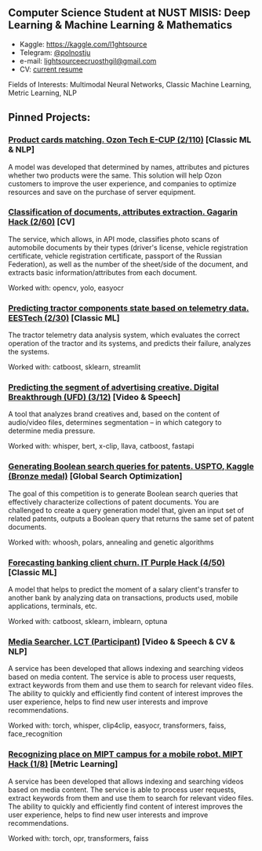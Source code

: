 ## Computer Science Student at NUST MISIS: Deep Learning & Machine Learning & Mathematics

* Kaggle: https://kaggle.com/l1ghtsource
* Telegram: [@polnostju](https://t.me/polnostju)
* e-mail: lightsourceecruosthgil@gmail.com
* CV: [current resume](https://drive.google.com/file/d/1CbJTHYA8oqZ6C03W1xmk0yX2djQuy-e4/view?usp=sharing)

Fields of Interests: Multimodal Neural Networks, Classic Machine Learning, Metric Learning, NLP

## Pinned Projects: 

### [Product cards matching. Ozon Tech E-CUP (2/110)](https://github.com/l1ghtsource/ozon-ecup-matching) [Classic ML & NLP]

A model was developed that determined by names, attributes and pictures whether two products were the same. This solution will help Ozon customers to improve the user experience, and companies to optimize resources and save on the purchase of server equipment.

### [Classification of documents, attributes extraction. Gagarin Hack (2/60)](https://github.com/l1ghtsource/gagarin-hack-document-reader) [CV]

The service, which allows, in API mode, classifies photo scans of automobile documents by their types (driver's license, vehicle registration certificate, vehicle registration certificate, passport of the Russian Federation), as well as the number of the sheet/side of the document, and extracts basic information/attributes from each document.

Worked with: opencv, yolo, easyocr

### [Predicting tractor components state based on telemetry data. EESTech (2/30)](https://github.com/l1ghtsource/eestech-hack-tractor-forecasting) [Classic ML]

The tractor telemetry data analysis system, which evaluates the correct operation of the tractor and its systems, and predicts their failure, analyzes the systems.

Worked with: catboost, sklearn, streamlit

### [Predicting the segment of advertising creative. Digital Breakthrough (UFD) (3/12)](https://github.com/l1ghtsource/mediawise-creative-filter) [Video & Speech]

A tool that analyzes brand creatives and, based on the content of audio/video files, determines segmentation – in which category to determine media pressure.

Worked with: whisper, bert, x-clip, llava, catboost, fastapi

### [Generating Boolean search queries for patents. USPTO, Kaggle (Bronze medal)](https://github.com/l1ghtsource/ustpo-patent-query-generator) [Global Search Optimization]

The goal of this competition is to generate Boolean search queries that effectively characterize collections of patent documents. You are challenged to create a query generation model that, given an input set of related patents, outputs a Boolean query that returns the same set of patent documents.

Worked with: whoosh, polars, annealing and genetic algorithms

### [Forecasting banking client churn. IT Purple Hack (4/50)](https://github.com/l1ghtsource/it-purple-hack-sber-case) [Classic ML]

A model that helps to predict the moment of a salary client's transfer to another bank by analyzing data on transactions, products used, mobile applications, terminals, etc.

Worked with: catboost, sklearn, imblearn, optuna

### [Media Searcher. LCT (Participant)](https://github.com/l1ghtsource/media-searcher) [Video & Speech & CV & NLP]

A service has been developed that allows indexing and searching videos based on media content. The service is able to process user requests, extract keywords from them and use them to search for relevant video files. The ability to quickly and efficiently find content of interest improves the user experience, helps to find new user interests and improve recommendations.

Worked with: torch, whisper, clip4clip, easyocr, transformers, faiss, face_recognition

### [Recognizing place on MIPT campus for a mobile robot. MIPT Hack (1/8)](https://github.com/l1ghtsource/mipt-hackathon) [Metric Learning]

A service has been developed that allows indexing and searching videos based on media content. The service is able to process user requests, extract keywords from them and use them to search for relevant video files. The ability to quickly and efficiently find content of interest improves the user experience, helps to find new user interests and improve recommendations.

Worked with: torch, opr, transformers, faiss
